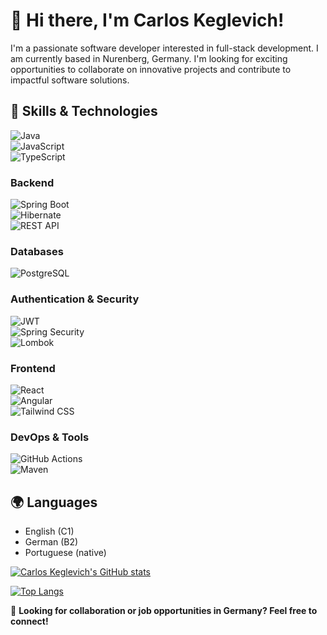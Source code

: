 
# 👋 Hi there, I'm Carlos Keglevich!

I'm a passionate software developer interested in full-stack development. I am currently based in Nurenberg, Germany. 
I'm looking for exciting opportunities to collaborate on innovative projects and contribute to impactful software solutions.

## 🚀 Skills & Technologies
![Java](https://img.shields.io/badge/-Java-007396?style=flat-square&logo=java&logoColor=white)  
![JavaScript](https://img.shields.io/badge/-JavaScript-F7DF1E?style=flat-square&logo=javascript&logoColor=black)  
![TypeScript](https://img.shields.io/badge/-TypeScript-3178C6?style=flat-square&logo=typescript&logoColor=white)  

### **Backend**  
![Spring Boot](https://img.shields.io/badge/-Spring_Boot-6DB33F?style=flat-square&logo=spring-boot&logoColor=white)  
![Hibernate](https://img.shields.io/badge/-Hibernate-59666C?style=flat-square&logo=hibernate)  
![REST API](https://img.shields.io/badge/-REST_API-0d1117?style=flat-square&logo=api)  

### **Databases**  
![PostgreSQL](https://img.shields.io/badge/-PostgreSQL-4169E1?style=flat-square&logo=postgresql&logoColor=white)  

### **Authentication & Security**  
![JWT](https://img.shields.io/badge/-JWT-000000?style=flat-square&logo=json-web-tokens&logoColor=white)  
![Spring Security](https://img.shields.io/badge/-Spring_Security-6DB33F?style=flat-square&logo=spring&logoColor=white)  
![Lombok](https://img.shields.io/badge/-Lombok-CA4245?style=flat-square&logo=lombok&logoColor=white)  

### **Frontend**  
![React](https://img.shields.io/badge/-React-61DAFB?style=flat-square&logo=react&logoColor=black)  
![Angular](https://img.shields.io/badge/-Angular-DD0031?style=flat-square&logo=angular&logoColor=white)  
![Tailwind CSS](https://img.shields.io/badge/-Tailwind_CSS-38B2AC?style=flat-square&logo=tailwind-css&logoColor=white)  

### **DevOps & Tools**  
![GitHub Actions](https://img.shields.io/badge/-GitHub_Actions-2088FF?style=flat-square&logo=github-actions&logoColor=white)  
![Maven](https://img.shields.io/badge/-Maven-C71A36?style=flat-square&logo=apache-maven&logoColor=white)  

## 🌍 Languages

- English (C1)
- German (B2)
- Portuguese (native) 


[![Carlos Keglevich's GitHub stats](https://github-readme-stats.vercel.app/api?username=Keglev)](https://github.com/Keglev/github-readme-stats)

[![Top Langs](https://github-readme-stats.vercel.app/api/top-langs/?username=Keglev&layout=compact&langs_count=6&hide=jupyter%20notebook)](https://github.com/Keglev/github-readme-stats)  

🚀 **Looking for collaboration or job opportunities in Germany? Feel free to connect!**

<!--
**Keglev/Keglev** is a ✨ _special_ ✨ repository because its `README.md` (this file) appears on your GitHub profile.

Here are some ideas to get you started:

- 🔭 I’m currently working on ...
- 🌱 I’m currently learning ...
- 👯 I’m looking to collaborate on ...
- 🤔 I’m looking for help with ...
- 💬 Ask me about ...
- 📫 How to reach me: ...
- 😄 Pronouns: ...
- ⚡ Fun fact: ...
-->
